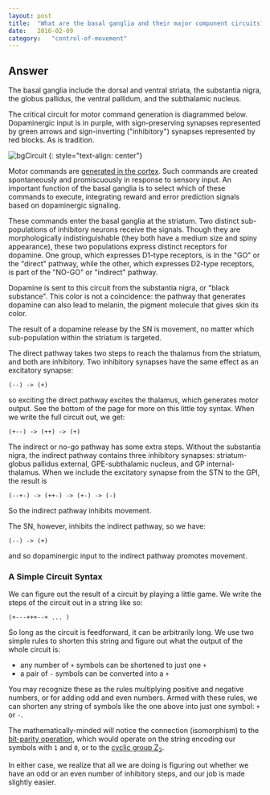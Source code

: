 ```yaml
---
layout: post
title:	"What are the basal ganglia and their major component circuits?  What role do the basal ganglia play in movement and choice of movements?"
date:	2016-02-09
category:	"control-of-movement"
---
```

## Answer

The basal ganglia include the
dorsal and ventral striata,
the substantia nigra,
the globus pallidus,
the ventral pallidum,
and the subthalamic nucleus.

The critical circuit for motor command generation is diagrammed below.
Dopaminergic input is in purple,
with sign-preserving synapses represented by green arrows
and sign-inverting ("inhibitory") synapses represented
by red blocks.
As is tradition.

![bgCircuit]
{: style="text-align: center"}

Motor commands are
[generated in the cortex]({{site.baseurl}}/13).
Such commands are created spontaneously and promiscuously
in response to sensory input.
An important function of the basal ganglia
is to select which of these commands to execute,
integrating reward and error prediction signals based on dopaminergic signaling.

These commands enter the basal ganglia at the striatum.
Two distinct sub-populations of inhibitory neurons receive the signals.
Though they are morphologically indistinguishable
(they both have a medium size and spiny appearance),
these two populations express distinct receptors for dopamine.
One group, which expresses D1-type receptors,
is in the "GO" or the "direct" pathway,
while the other, which expresses D2-type receptors,
is part of the "NO-GO" or "indirect" pathway.

Dopamine is sent to this circuit from the substantia nigra,
or "black substance".
This color is not a coincidence:
the pathway that generates dopamine
can also lead to melanin, the pigment molecule that gives skin its color.

The result of a dopamine release by the SN is movement,
no matter which sub-population within the striatum is targeted.

The direct pathway takes two steps to reach the thalamus
from the striatum, and both are inhibitory.
Two inhibitory synapses have the same effect as an excitatory synapse:

`(--) -> (+)`

so exciting the direct pathway excites the thalamus, which generates motor output.
See the bottom of the page for more on this little toy syntax.
When we write the full circuit out, we get:

`(+--) -> (++) -> (+)`

The indirect or no-go pathway has some extra steps.
Without the substantia nigra, the indirect pathway contains
three inhibitory synapses:
striatum-globus pallidus external, GPE-subthalamic nucleus, and GP internal-thalamus.
When we include the excitatory synapse from the STN to the GPI,
the result is

`(--+-) -> (++-) -> (+-) -> (-)`

So the indirect pathway inhibits movement.

The SN, however, inhibits the indirect pathway,
so we have:

`(--) -> (+)`

and so dopaminergic input to the indirect pathway promotes movement.

### A Simple Circuit Syntax

We can figure out the result of a circuit by playing a little game.
We write the steps of the circuit out in a string like so:

`(+---+++--+ ... )`

So long as the circuit is feedforward, it can be arbitrarily long.
We use two simple rules to shorten this string and figure out
what the output of the whole circuit is:

* any number of `+` symbols can be shortened to just one `+`
* a pair of `-` symbols can be converted into a `+`

You may recognize these as the rules multiplying positive and negative numbers,
or for adding odd and even numbers.
Armed with these rules, we can shorten any string of symbols
like the one above into just one symbol: `+` or `-`.

The mathematically-minded will notice the connection (isomorphism) to the
[bit-parity operation](https://en.wikipedia.org/wiki/Parity_bit),
which would operate on the string encoding our symbols with `1` and `0`,
or to the
[cyclic group Z<sub>2</sub>](https://en.wikipedia.org/wiki/Cyclic_group).

In either case, we realize that all we are doing is figuring out whether we have
an odd or an even number of inhibitory steps, and our job is made slightly easier.

[bgCircuit]: {{site.imgurl}}/bgCircuit.png
